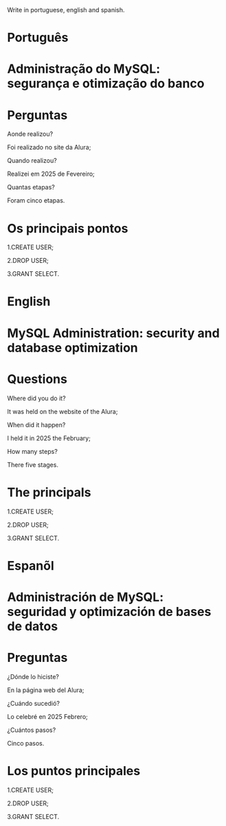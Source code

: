 Write in portuguese, english and spanish.

# Português 

# Administração do MySQL: segurança e otimização do banco

# Perguntas

Aonde realizou?

Foi realizado no site da Alura;

Quando realizou? 

Realizei em 2025 de Fevereiro;

Quantas etapas?

Foram cinco etapas.

# Os principais pontos

1.CREATE USER;

2.DROP USER;

3.GRANT SELECT.

# English


# MySQL Administration: security and database optimization


# Questions

Where did you do it?

It was held on the website of the Alura;

When did it happen?

I held it in 2025 the February;

How many steps?

There five stages.

# The principals

1.CREATE USER;

2.DROP USER;

3.GRANT SELECT.

# Espanõl

#  Administración de MySQL: seguridad y optimización de bases de datos

# Preguntas

¿Dónde lo hiciste?

En la página web del Alura;

¿Cuándo sucedió?

Lo celebré en 2025 Febrero;

¿Cuántos pasos?

Cinco  pasos.

# Los puntos principales

1.CREATE USER;

2.DROP USER;

3.GRANT SELECT.
